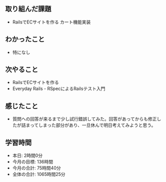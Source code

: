 ## 取り組んだ課題
- RailsでECサイトを作る カート機能実装
## わかったこと
- 特になし
## 次やること
- RailsでECサイトを作る
- Everyday Rails - RSpecによるRailsテスト入門
## 感じたこと
- 質問への回答が来るまで少し試行錯誤してみた。回答があってからも修正したが詰まってしまった部分があり、一旦休んで明日考えてみようと思う。
## 学習時間
- 本日: 2時間0分
- 今月の目標: 136時間
- 今月の合計: 75時間40分
- 全体の合計: 1065時間25分
